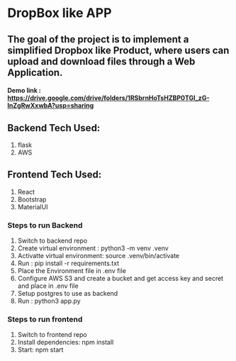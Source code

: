 # DropBox like APP

## The goal of the project is to implement a simplified Dropbox like Product, where users can upload and download files through a Web Application.  


#### Demo link : https://drive.google.com/drive/folders/1RSbrnHoTsHZBP0TGl_zG-lnZgRwXxwbA?usp=sharing

## Backend Tech Used:
1. flask
2. AWS


## Frontend Tech Used:
1. React
2. Bootstrap
3. MaterialUI

### Steps to run Backend

1. Switch to backend repo
2. Create virtual environment : python3 -m venv .venv 
3. Activatte virtual environment: source .venv/bin/activate
3. Run : pip install -r requirements.txt
4. Place the Environment file in .env file
5. Configure AWS S3 and create a bucket and get access key and secret and place in .env file
6. Setup postgres to use as backend
7. Run : python3 app.py

### Steps to run frontend
1. Switch to frontend repo
2. Install dependencies: npm install
3. Start: npm start